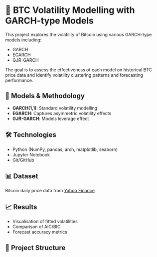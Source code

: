 # 🧠 BTC Volatility Modelling with GARCH-type Models

This project explores the volatility of Bitcoin using various GARCH-type models including:
- GARCH
- EGARCH
- GJR-GARCH

The goal is to assess the effectiveness of each model on historical BTC price data and identify volatility clustering patterns and forecasting performance.

## 🧪 Models & Methodology
- **GARCH(1,1)**: Standard volatility modelling
- **EGARCH**: Captures asymmetric volatility effects
- **GJR-GARCH**: Models leverage effect

## 🛠 Technologies
- Python (NumPy, pandas, arch, matplotlib, seaborn)
- Jupyter Notebook
- Git/GitHub

## 📊 Dataset
Bitcoin daily price data from [Yahoo Finance](https://finance.yahoo.com/)

## 📈 Results
- Visualisation of fitted volatilities
- Comparison of AIC/BIC
- Forecast accuracy metrics

## 📁 Project Structure
